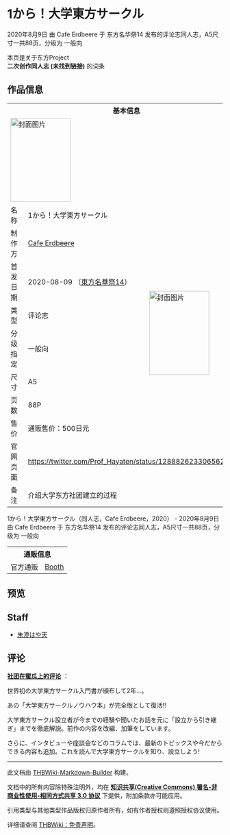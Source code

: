 # 1から！大学東方サークル

<!-- source html: G:\repos\THBWiki-Markdown-Builder\THBWikiMarkdown\Temp\main\6\6c\ns0%3A1%E3%81%8B%E3%82%89%EF%BC%81%E5%A4%A7%E5%AD%A6%E6%9D%B1%E6%96%B9%E3%82%B5%E3%83%BC%E3%82%AF%E3%83%AB.html -->

2020年8月9日 由 Cafe Erdbeere 于 东方名华祭14 发布的评论志同人志，A5尺寸一共88页，分级为 一般向

本页是关于东方Project  
 **二次创作同人志 (未找到链接)** 的词条

## 作品信息

<table><tbody><tr><th colspan="3">基本信息</th></tr><tr><td class="cover-artwork-mobile" colspan="2"><a href="./文件-1から！大学東方サークル封面.png.md" class="image" title="封面图片"><img alt="封面图片" src="https://upload.thwiki.cc/thumb/5/5e/1%E3%81%8B%E3%82%89%EF%BC%81%E5%A4%A7%E5%AD%A6%E6%9D%B1%E6%96%B9%E3%82%B5%E3%83%BC%E3%82%AF%E3%83%AB%E5%B0%81%E9%9D%A2.png/140px-1%E3%81%8B%E3%82%89%EF%BC%81%E5%A4%A7%E5%AD%A6%E6%9D%B1%E6%96%B9%E3%82%B5%E3%83%BC%E3%82%AF%E3%83%AB%E5%B0%81%E9%9D%A2.png" decoding="async" loading="lazy" width="140" height="196" srcset="https://upload.thwiki.cc/thumb/5/5e/1%E3%81%8B%E3%82%89%EF%BC%81%E5%A4%A7%E5%AD%A6%E6%9D%B1%E6%96%B9%E3%82%B5%E3%83%BC%E3%82%AF%E3%83%AB%E5%B0%81%E9%9D%A2.png/210px-1%E3%81%8B%E3%82%89%EF%BC%81%E5%A4%A7%E5%AD%A6%E6%9D%B1%E6%96%B9%E3%82%B5%E3%83%BC%E3%82%AF%E3%83%AB%E5%B0%81%E9%9D%A2.png 1.5x, https://upload.thwiki.cc/thumb/5/5e/1%E3%81%8B%E3%82%89%EF%BC%81%E5%A4%A7%E5%AD%A6%E6%9D%B1%E6%96%B9%E3%82%B5%E3%83%BC%E3%82%AF%E3%83%AB%E5%B0%81%E9%9D%A2.png/281px-1%E3%81%8B%E3%82%89%EF%BC%81%E5%A4%A7%E5%AD%A6%E6%9D%B1%E6%96%B9%E3%82%B5%E3%83%BC%E3%82%AF%E3%83%AB%E5%B0%81%E9%9D%A2.png 2x" data-file-width="2556" data-file-height="3570"></a></td>
</tr><tr><td class="label">名称</td><td colspan="2"> 1から！大学東方サークル </td></tr><tr><td class="label">制作方</td><td><a href="./Cafe_Erdbeere.md" title="Cafe Erdbeere">Cafe Erdbeere</a></td><td class="cover-artwork" rowspan="7" style="min-width:196px;"><a href="./文件-1から！大学東方サークル封面.png.md" class="image" title="封面图片"><img alt="封面图片" src="https://upload.thwiki.cc/thumb/5/5e/1%E3%81%8B%E3%82%89%EF%BC%81%E5%A4%A7%E5%AD%A6%E6%9D%B1%E6%96%B9%E3%82%B5%E3%83%BC%E3%82%AF%E3%83%AB%E5%B0%81%E9%9D%A2.png/140px-1%E3%81%8B%E3%82%89%EF%BC%81%E5%A4%A7%E5%AD%A6%E6%9D%B1%E6%96%B9%E3%82%B5%E3%83%BC%E3%82%AF%E3%83%AB%E5%B0%81%E9%9D%A2.png" decoding="async" loading="lazy" width="140" height="196" srcset="https://upload.thwiki.cc/thumb/5/5e/1%E3%81%8B%E3%82%89%EF%BC%81%E5%A4%A7%E5%AD%A6%E6%9D%B1%E6%96%B9%E3%82%B5%E3%83%BC%E3%82%AF%E3%83%AB%E5%B0%81%E9%9D%A2.png/210px-1%E3%81%8B%E3%82%89%EF%BC%81%E5%A4%A7%E5%AD%A6%E6%9D%B1%E6%96%B9%E3%82%B5%E3%83%BC%E3%82%AF%E3%83%AB%E5%B0%81%E9%9D%A2.png 1.5x, https://upload.thwiki.cc/thumb/5/5e/1%E3%81%8B%E3%82%89%EF%BC%81%E5%A4%A7%E5%AD%A6%E6%9D%B1%E6%96%B9%E3%82%B5%E3%83%BC%E3%82%AF%E3%83%AB%E5%B0%81%E9%9D%A2.png/281px-1%E3%81%8B%E3%82%89%EF%BC%81%E5%A4%A7%E5%AD%A6%E6%9D%B1%E6%96%B9%E3%82%B5%E3%83%BC%E3%82%AF%E3%83%AB%E5%B0%81%E9%9D%A2.png 2x" data-file-width="2556" data-file-height="3570"></a></td>
</tr><tr><td class="label">首发日期</td><td>2020-08-09&#160;（<a href="/展会作品列表?e=%E4%B8%9C%E6%96%B9%E5%90%8D%E5%8D%8E%E7%A5%AD%2314">東方名華祭14</a>）</td></tr><tr><td class="label">类型</td><td>评论志</td></tr><tr><td class="label">分级指定</td><td>一般向</td></tr><tr><td class="label">尺寸</td><td>A5</td></tr><tr><td class="label">页数</td><td>88P</td></tr><tr><td class="label">售价</td><td>通贩售价：500日元</td></tr>
<tr><td class="label">官网页面</td><td colspan="2"><a rel="nofollow" class="external free" href="https://twitter.com/Prof_Hayaten/status/1288826233065623552">https://twitter.com/Prof_Hayaten/status/1288826233065623552</a></td></tr><tr><td class="label">备注</td><td colspan="2">介绍大学东方社团建立的过程</td></tr></tbody></table>

1から！大学東方サークル（同人志，Cafe Erdbeere，2020） - 2020年8月9日 由 Cafe Erdbeere 于 东方名华祭14 发布的评论志同人志，A5尺寸一共88页，分级为 一般向

<table><tbody><tr><th colspan="3">通贩信息</th></tr><tr><td class="label">官方通贩</td><td colspan="2"><a rel="nofollow" class="external text" href="https://cafe-erdbeere.booth.pm/items/3825414">Booth</a></td></tr></tbody></table>



## 预览

## Staff
- [朱澄はや天](./朱澄はや天.md)


## 评论

  
 **[社团在蜜瓜上的评论](https://www.melonbooks.co.jp/detail/detail.php?product_id=702648)** ：  

世界初の大学東方サークル入門書が頒布して2年…。  

あの「大学東方サークルノウハウ本」が完全版として復活!!  

大学東方サークル設立者が今までの経験や聞いたお話を元に「設立から引き継ぎ」までを徹底解説。前作の内容を改編、加筆をしています。  

さらに、インタビューや座談会などのコラムでは、最新のトピックスや今だからできる内容も追加。これを読んで大学東方サークルを知り、設立しよう!
  


  
  

  





---

此文档由 [THBWiki-Markdown-Builder](https://github.com/Delsin-Yu/THBWiki-Markdown-Builder) 构建。

文档中的所有内容除特殊注明外，均在 [**知识共享(Creative Commons) 署名-非商业性使用-相同方式共享 3.0 协议**](https://creativecommons.org/licenses/by-sa/3.0/deed.zh-hans) 下提供，附加条款亦可能应用。

引用类型与其他类型作品版权归原作者所有，如有作者授权则遵照授权协议使用。

详细请查阅 [THBWiki：免责声明](https://thbwiki.cc/THBWiki:%E5%85%8D%E8%B4%A3%E5%A3%B0%E6%98%8E)。

